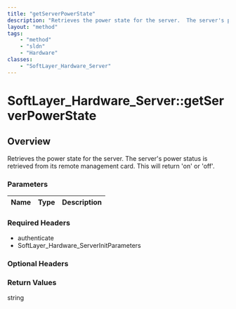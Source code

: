 ```yaml
---
title: "getServerPowerState"
description: "Retrieves the power state for the server.  The server's power status is retrieved from its remote management card.  This... "
layout: "method"
tags:
    - "method"
    - "sldn"
    - "Hardware"
classes:
    - "SoftLayer_Hardware_Server"
---
```

# SoftLayer_Hardware_Server::getServerPowerState
## Overview 
Retrieves the power state for the server.  The server's power status is retrieved from its remote management card.  This will return 'on' or 'off'. 

### Parameters 
|Name | Type | Description |
| --- | --- | --- |


### Required Headers
* authenticate
* SoftLayer_Hardware_ServerInitParameters

### Optional Headers

### Return Values
string

